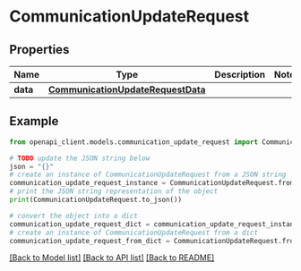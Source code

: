 # CommunicationUpdateRequest


## Properties

Name | Type | Description | Notes
------------ | ------------- | ------------- | -------------
**data** | [**CommunicationUpdateRequestData**](CommunicationUpdateRequestData.md) |  | 

## Example

```python
from openapi_client.models.communication_update_request import CommunicationUpdateRequest

# TODO update the JSON string below
json = "{}"
# create an instance of CommunicationUpdateRequest from a JSON string
communication_update_request_instance = CommunicationUpdateRequest.from_json(json)
# print the JSON string representation of the object
print(CommunicationUpdateRequest.to_json())

# convert the object into a dict
communication_update_request_dict = communication_update_request_instance.to_dict()
# create an instance of CommunicationUpdateRequest from a dict
communication_update_request_from_dict = CommunicationUpdateRequest.from_dict(communication_update_request_dict)
```
[[Back to Model list]](../README.md#documentation-for-models) [[Back to API list]](../README.md#documentation-for-api-endpoints) [[Back to README]](../README.md)


